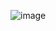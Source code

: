 ![image](https://github.com/strombolini/CAPTCHACoin/assets/67758577/8c4d28d4-e91a-4110-9c2f-14fb46c702f4)
